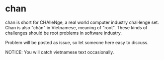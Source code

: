 # chan
chan is short for CHAlleNge, a real world computer industry chal·lenge set. Chan is also "chân" in Vietnamese, meaning of "root". These kinds of challenges should be root problems in software industry.

Problem will be posted as issue, so let someone here easy to discuss.

NOTICE: You will catch vietnamese text occasionally.
